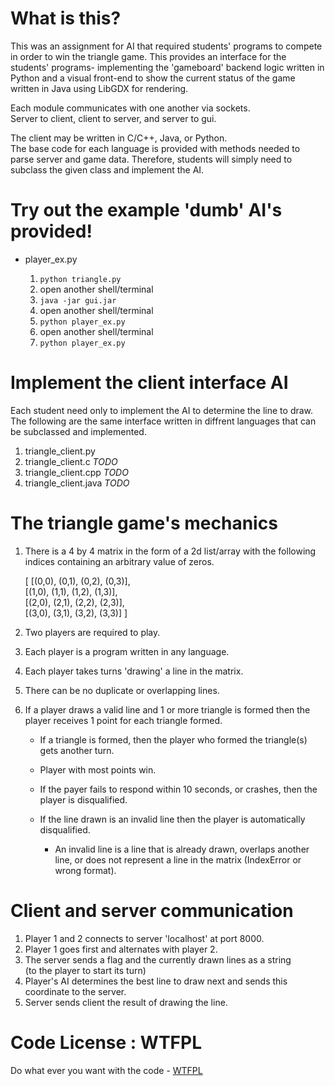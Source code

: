 # What is this?
This was an assignment for AI that required students' programs to
compete in order to win the triangle game. This provides an interface
for the students' programs- implementing the 'gameboard' backend logic
written in Python and a visual front-end to show the current status of
the game written in Java using LibGDX for rendering.

Each module communicates with one another via sockets.  
Server to client, client to server, and server to gui.

The client may be written in C/C++, Java, or Python.   
The base code for each language is provided with methods needed to parse server and game data. Therefore, students will simply need
to subclass the given class and implement the AI.

# Try out the example 'dumb' AI's provided!

* player_ex.py

    1. ```python triangle.py```
    2. open another shell/terminal
    3. ```java -jar gui.jar```
    4. open another shell/terminal
    5. ```python player_ex.py```
    6. open another shell/terminal
    7. ```python player_ex.py```


# Implement the client interface AI
Each student need only to implement the AI to determine the
line to draw. The following are the same interface written in diffrent
languages that can be subclassed and implemented. 

1. triangle_client.py
2. triangle_client.c *TODO*
3. triangle_client.cpp *TODO*
4. triangle_client.java *TODO*

# The triangle game's mechanics

1. There is a 4 by 4 matrix in the form of a 2d list/array with the
    following indices containing an arbitrary value of zeros.

    [ [(0,0), (0,1), (0,2), (0,3)],  
      [(1,0), (1,1), (1,2), (1,3)],   
      [(2,0), (2,1), (2,2), (2,3)],  
      [(3,0), (3,1), (3,2), (3,3)] ]  

2. Two players are required to play.
3. Each player is a program written in any language.
4. Each player takes turns 'drawing' a line in the matrix.
5. There can be no duplicate or overlapping lines.
6. If a player draws a valid line and 1 or more triangle is formed
    then the player receives 1 point for each triangle formed.
    
    * If a triangle is formed, then the player who formed the 
        triangle(s) gets another turn.
    * Player with most points win.
    * If the payer fails to respond within 10 seconds, or crashes,
        then the player is disqualified.
    * If the line drawn is an invalid line then the player
        is automatically disqualified.
 
        * An invalid line is a line that is already drawn, 
            overlaps another line, or does not represent a line
            in the matrix (IndexError or wrong format).

# Client and server communication

1. Player 1 and 2 connects to server 'localhost' at port 8000.
2. Player 1 goes first and alternates with player 2.
3. The server sends a flag and the currently drawn lines as a string  
   (to the player to start its turn)
4. Player's AI determines the best line to draw next and sends this
    coordinate to the server.
5. Server sends client the result of drawing the line.


# Code License : WTFPL
Do what ever you want with the code - [WTFPL](http://www.wtfpl.net/)

